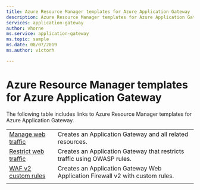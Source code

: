 ```yaml
---
title: Azure Resource Manager templates for Azure Application Gateway
description: Azure Resource Manager templates for Azure Application Gateway
services: application-gateway
author: vhorne
ms.service: application-gateway
ms.topic: sample
ms.date: 08/07/2019
ms.author: victorh

---
```

# Azure Resource Manager templates for Azure Application Gateway

The following table includes links to Azure Resource Manager templates for Azure Application Gateway.

| | |
|---|---|
| [Manage web traffic](./scripts/create-vmss-powershell.md) | Creates an Application Gateway and all related resources.|
| [Restrict web traffic](./scripts/create-vmss-waf-powershell.md) | Creates an Application Gateway that restricts traffic using OWASP rules.|
|[WAF v2 custom rules](scripts/waf-custom-rules-powershell.md)|Creates an Application Gateway Web Application Firewall v2 with custom rules.
| | |